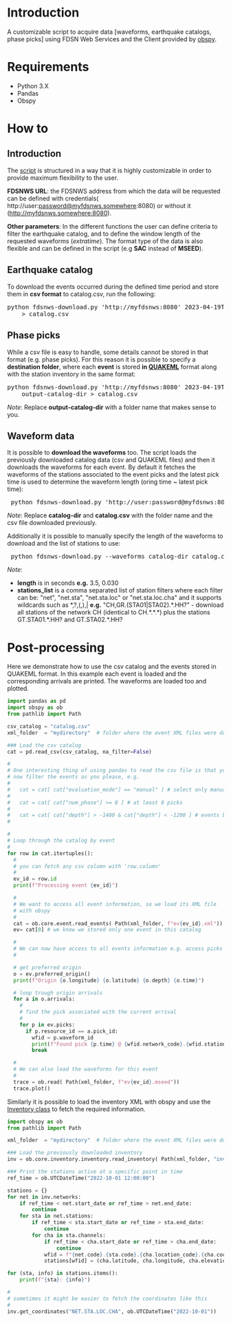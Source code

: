 
# Introduction

A customizable script to acquire data [waveforms, earthquake catalogs, phase picks] using FDSN Web Services and the Client provided by [obspy](https://docs.obspy.org/).

# Requirements

* Python 3.X
* Pandas 
* Obspy

# How to

## Introduction

The [script](https://github.com/mmesim/fdsnws-download/blob/main/fdsnws-download.py) is structured in a way that it is highly customizable in order to provide maximum flexibility to the user. 

**FDSNWS URL**: the FDSNWS address from which the data will be requested can be defined with credentials( http://user:password@myfdsnws.somewhere:8080) or without it (http://myfdsnws.somewhere:8080).

**Other parameters**: In the different functions the user can define criteria to filter the earthquake catalog, and to define the window length of the requested waveforms (*extratime*). The format type of the data is also flexible and can be defined in the script (e.g **SAC** instead of **MSEED**). 

## Earthquake catalog

To download the events occurred during the defined time period and store them in **csv format** to catalog.csv, run the following:

<pre>
python fdsnws-download.py 'http://myfdsnws:8080' 2023-04-19T12:00:00 2023-04-19T12:03:00 \
    > catalog.csv
</pre>

## Phase picks

While a csv file is easy to handle, some details cannot be stored in that format (e.g. phase picks). For this reason it is possible to specify a **destination folder**, where each **event** is stored **in [QUAKEML](https://quake.ethz.ch/quakeml/)** format along with the station inventory in the same format:

<pre>
python fdsnws-download.py 'http://myfdsnws:8080' 2023-04-19T12:00:00 2023-04-19T12:03:00 \
    output-catalog-dir > catalog.csv
</pre>

*Note*: Replace **output-catalog-dir**  with a folder name that makes sense to you. 

## Waveform data

 It is possible to **download the waveforms** too. The script loads the previously downloaded catalog data (csv and QUAKEML files) and then it downloads the waveforms for each event. By default it fetches the waveforms of the stations associated to the event picks and the latest pick time is used to determine the waveform length (oring time ~ latest pick time):

<pre>
 python fdsnws-download.py 'http://user:password@myfdsnws:8080' --waveforms catalog-dir catalog.csv
</pre>

*Note*: Replace **catalog-dir** and **catalog.csv** with the folder name and the csv file downloaded previously.

Additionally it is possible to manually specify the length of the waveforms to download and the list of stations to use:

<pre>
 python fdsnws-download.py --waveforms catalog-dir catalog.csv [length] [stations_list]
</pre>

*Note*:
- **length** is in seconds **e.g.** 3.5, 0.030
- **stations_list** is a comma separated list of station filters where each filter can be: "net", "net.sta", "net.sta.loc" or "net.sta.loc.cha" and it supports wildcards such as *,?,(,),| **e.g.** "CH,GR.(STA01|STA02).\*.HH?" - download all stations of the network CH (identical to CH.\*.\*.\*) plus the stations GT.STA01.\*.HH? and GT.STA02.\*.HH?

# Post-processing

Here we demonstrate how to use the csv catalog and the events stored in QUAKEML format. In this example each event is loaded and the corresponding arrivals are printed. The waveforms are loaded too and plotted.

```python
import pandas as pd
import obspy as ob
from pathlib import Path

csv_catalog = "catalog.csv"
xml_folder  = "mydirectory"  # folder where the event XML files were downloaded

### Load the csv catalog
cat = pd.read_csv(csv_catalog, na_filter=False)

#
# One interesting thing of using pandas to read the csv file is that you can
# now filter the events as you please, e.g.
#
#   cat = cat[ cat["evaluation_mode"] == "manual" ] # select only manual events
#
#   cat = cat[ cat["num_phase"] >= 8 ] # at least 8 picks
#
#   cat = cat[ cat["depth"] > -1400 & cat["depth"] < -1200 ] # events between 1200~1400 meters
#

#
# Loop through the catalog by event
#
for row in cat.itertuples():
  #
  # you can fetch any csv column with 'row.column'
  #
  ev_id = row.id
  print(f"Processing event {ev_id}")

  #
  # We want to access all event information, so we load its XML file
  # with obspy
  #
  cat = ob.core.event.read_events( Path(xml_folder, f"ev{ev_id}.xml"))
  ev= cat[0] # we know we stored only one event in this catalog

  #
  # We can now have access to all events information e.g. access picks
  #

  # get preferred origin
  o = ev.preferred_origin()
  print(f"Origin {o.longitude} {o.latitude} {o.depth} {o.time}")

  # loop trough origin arrivals
  for a in o.arrivals:
    #
    # find the pick associated with the current arrival
    #
    for p in ev.picks:
      if p.resource_id == a.pick_id:
        wfid = p.waveform_id
        print(f"Found pick {p.time} @ {wfid.network_code}.{wfid.station_code}.{wfid.location_code}.{wfid.channel_code}")
        break

  #
  # We can also load the waveforms for this event
  #
  trace = ob.read( Path(xml_folder, f"ev{ev_id}.mseed"))
  trace.plot()

```

Similarly it is possible to load the inventory XML with obspy and use the [Inventory class](https://docs.obspy.org/packages/autogen/obspy.core.inventory.inventory.Inventory.html) to fetch the required information.

```python
import obspy as ob
from pathlib import Path

xml_folder  = "mydirectory"  # folder where the event XML files were downloaded

### Load the previously downloaded inventory
inv = ob.core.inventory.inventory.read_inventory( Path(xml_folder, "inventory.xml") )

### Print the stations active at a specific point in time
ref_time = ob.UTCDateTime("2022-10-01 12:00:00")

stations = {}
for net in inv.networks:
    if ref_time < net.start_date or ref_time > net.end_date:
        continue
    for sta in net.stations:
        if ref_time < sta.start_date or ref_time > sta.end_date:
            continue
        for cha in sta.channels:
            if ref_time < cha.start_date or ref_time > cha.end_date:
                continue
            wfid = f"{net.code}.{sta.code}.{cha.location_code}.{cha.code}"
            stations[wfid] = (cha.latitude, cha.longitude, cha.elevation, cha.azimuth, cha.dip, cha.sample_rate, cha.description, cha.comments)

for (sta, info) in stations.items():
    print(f"{sta}: {info}")

#
# sometimes it might be easier to fetch the coordinates like this
#
inv.get_coordinates("NET.STA.LOC.CHA", ob.UTCDateTime("2022-10-01"))
```







